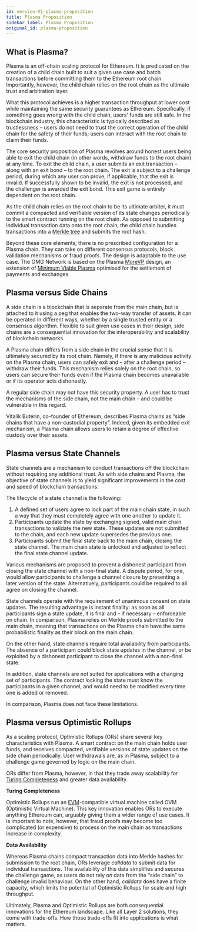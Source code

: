 ```yaml
---
id: version-V1-plasma-proposition
title: Plasma Proposition
sidebar_label: Plasma Proposition
original_id: plasma-proposition
---
```


## What is Plasma?

Plasma is an off-chain scaling protocol for Ethereum. It is predicated on the creation of a child chain built to suit a given use case and batch transactions before committing them to the  Ethereum root chain. Importantly, however, the child chain relies on the root chain as the ultimate trust and arbitration layer.

What this protocol achieves is a higher transaction throughput at lower cost while maintaining the same security guarantees as Ethereum. Specifically, if something goes wrong with the child chain, users’ funds are still safe. In the blockchain industry, this characteristic is typically described as trustlessness – users do not need to trust the correct operation of the child chain for the safety of their funds; users can interact with the root chain to claim their funds.

The core security proposition of Plasma revolves around honest users being able to exit the child chain (in other words, withdraw funds to the root chain) at any time. To exit the child chain, a user submits an exit transaction – along with an exit bond – to the root chain. The exit is subject to a challenge period, during which any user can prove, if applicable, that the exit is invalid. If successfully shown to be invalid, the exit is not processed, and the challenger is awarded the exit bond. This exit game is entirely dependent on the root chain.

As the child chain relies on the root chain to be its ultimate arbiter, it must commit a compacted and verifiable version of its state changes periodically to the smart contract running on the root chain. As opposed to submitting individual transaction data onto the root chain, the child chain bundles transactions into a [Merkle tree](https://medium.com/crypto-0-nite/merkle-proofs-explained-6dd429623dc5) and submits the root hash.

Beyond these core elements, there is no prescribed configuration for a Plasma chain. They can take on different consensus protocols, block validation mechanisms or fraud proofs. The design is adaptable to the use case. The OMG Network is  based on the Plasma [MoreVP](https://github.com/omgnetwork/elixir-omg/blob/master/docs/morevp.md) design, an extension of [Minimum Viable Plasma](https://ethresear.ch/t/minimal-viable-plasma/426) optimised for the settlement of payments and exchanges.


## Plasma versus Side Chains

A side chain is a blockchain that is separate from the main chain, but is attached to it using a peg that enables the two-way transfer of assets. It can be operated in different ways, whether by a single trusted entity or a consensus algorithm. Flexible to suit given use cases in their design, side chains are a consequential innovation for the interoperability and scalability of blockchain networks.

A Plasma chain differs from a side chain in the crucial sense that it is ultimately secured by its root chain. Namely, if there is any malicious activity on the Plasma chain, users can safely exit and – after a challenge period – withdraw their funds. This mechanism relies solely on the root chain, so users can secure their funds even if the Plasma chain becomes unavailable or if its operator acts dishonestly.

A regular side chain may not have this security property. A user has to trust the mechanisms of the side chain, not the main chain – and could be vulnerable in this regard.

Vitalik Buterin, co-founder of Ethereum, describes Plasma chains as “side chains that have a non-custodial property”. Indeed, given its embedded exit mechanism, a Plasma chain allows users to retain a degree of effective custody over their assets.

## Plasma versus State Channels

State channels are a mechanism to conduct transactions off the blockchain without requiring any additional trust. As with side chains and Plasma, the objective of state channels is to yield significant improvements in the cost and speed of blockchain transactions. 

The lifecycle of a state channel is the following: 

1. A defined set of users agree to lock part of the main chain state, in such a way that they must completely agree with one another to update it. 
2. Participants update the state by exchanging signed, valid main chain transactions to validate the new state. These updates are not submitted to the chain, and each new update supersedes the previous one.
3. Participants submit the final state back to the main chain, closing the state channel. The main chain state is unlocked and adjusted to reflect the final state channel update. 

Various mechanisms are proposed to prevent a dishonest participant from closing the state channel with a non-final state. A dispute period, for one, would allow participants to challenge a channel closure by presenting a later version of the state. Alternatively, participants could be required to all agree on closing the channel. 

State channels operate with the requirement of unanimous consent on state updates. The resulting advantage is instant finality: as soon as all participants sign a state update, it is final and – if necessary – enforceable on chain.  In comparison, Plasma relies on Merkle proofs submitted to the main chain, meaning that transactions on the Plasma chain have the same probabilistic finality as their block on the main chain.

On the other hand, state channels require total availability from participants. The absence of a participant could block state updates in the channel,  or be exploited by a dishonest participant to close the channel with a non-final state. 

In addition, state channels are not suited for applications with a changing set of participants. The contract locking the state must know the participants in a given channel, and would need to be modified every time one is added or removed. 

In comparison, Plasma does not face these limitations. 

## Plasma versus Optimistic Rollups

As a scaling protocol, Optimistic Rollups (ORs) share several key characteristics with Plasma. A smart contract on the main chain holds user funds, and receives compacted, verifiable versions of state updates on the side chain periodically. User withdrawals are, as in Plasma, subject to a challenge game governed by logic on the main chain.

ORs differ from Plasma, however, in that they trade away scalability for [Turing Completeness](https://www.binance.vision/glossary/turing-complete) and greater data availability. 

**Turing Completeness**

Optimistic Rollups run an [EVM](https://www.binance.vision/glossary/virtual-machine)-compatible virtual machine called OVM (Optimistic Virtual Machine). This key innovation enables ORs to execute anything Ethereum can, arguably giving them a wider range of use cases. It is important to note, however, that fraud proofs may become too complicated (or expensive) to process on the main chain as transactions increase in complexity.

**Data Availability**

Whereas Plasma chains compact transaction data into Merkle hashes for submission to the root chain, ORs leverage *calldata* to submit data for individual transactions. The availability of this data simplifies and secures the challenge game, as users do not rely on data from the “side chain” to challenge invalid behaviour. On the other hand, *calldata* does have a finite capacity, which limits the potential of Optimistic Rollups for scale and high throughput.

Ultimately, Plasma and Optimistic Rollups are both consequential innovations for the Ethereum landscape. Like all Layer 2 solutions, they come with trade-offs. How those trade-offs fit into applications is what matters.







